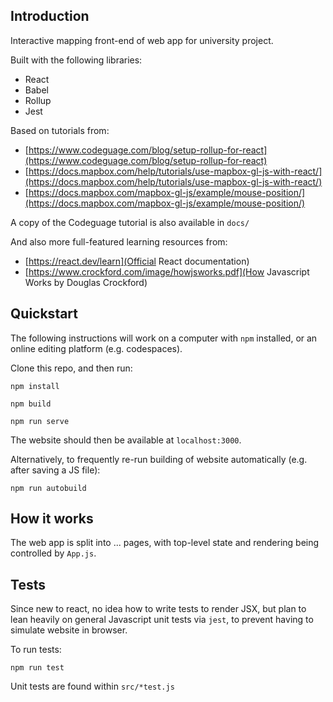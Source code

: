 
Introduction
-----

Interactive mapping front-end of web app for university project.

Built with the following libraries:
- React
- Babel
- Rollup
- Jest

Based on tutorials from:

- [https://www.codeguage.com/blog/setup-rollup-for-react](https://www.codeguage.com/blog/setup-rollup-for-react)
- [https://docs.mapbox.com/help/tutorials/use-mapbox-gl-js-with-react/](https://docs.mapbox.com/help/tutorials/use-mapbox-gl-js-with-react/)
- [https://docs.mapbox.com/mapbox-gl-js/example/mouse-position/](https://docs.mapbox.com/mapbox-gl-js/example/mouse-position/)

A copy of the Codeguage tutorial is also available in `docs/`

And also more full-featured learning resources from:

- [https://react.dev/learn](Official React documentation)
- [https://www.crockford.com/image/howjsworks.pdf](How Javascript Works by Douglas Crockford)


Quickstart
----------

The following instructions will work on a computer with `npm` installed, or an online editing platform (e.g. codespaces).

Clone this repo, and then run:

    npm install

    npm build

    npm run serve

The website should then be available at `localhost:3000`.

Alternatively, to frequently re-run building of website automatically (e.g. after saving a JS file):

    npm run autobuild


How it works
-----

The web app is split into ... pages, with top-level state and rendering being controlled by `App.js`.


Tests
----

Since new to react, no idea how to write tests to render JSX, but plan to lean heavily on general Javascript unit tests via `jest`, to prevent having to simulate website in browser.

To run tests:

    npm run test

Unit tests are found within `src/*test.js`